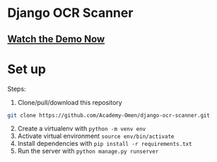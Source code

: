 # Django OCR Scanner

## [Watch the Demo Now](https://www.youtube.com/)

# Set up

Steps:

1. Clone/pull/download this repository

```bash
git clone https://github.com/Academy-Omen/django-ocr-scanner.git
```

2. Create a virtualenv with `python -m venv env`
3. Activate virtual environment `source env/bin/activate`
4. Install dependencies with `pip install -r requirements.txt`
5. Run the server with `python manage.py runserver`
